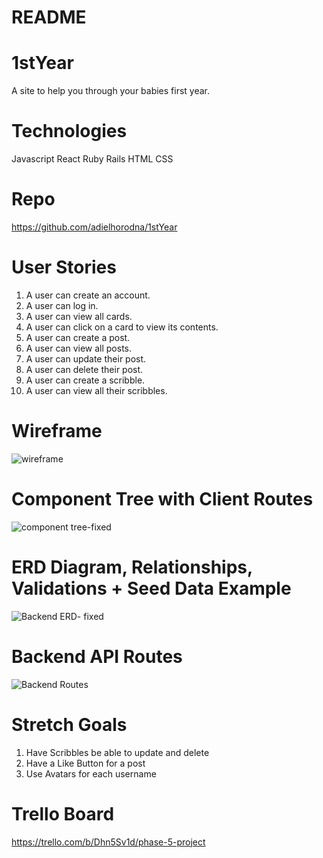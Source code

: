 # README

# 1stYear
A site to help you through your babies first year.


# Technologies 
Javascript React Ruby Rails HTML CSS 

# Repo 
https://github.com/adielhorodna/1stYear

# User Stories
1. A user can create an account.
2. A user can log in.
3. A user can view all cards.
4. A user can click on a card to view its contents.
5. A user can create a post.
6. A user can view all posts.
7. A user can update their post.
8. A user can delete their post.
9. A user can create a scribble.
10. A user can view all their scribbles.


# Wireframe 
![wireframe](https://user-images.githubusercontent.com/114962321/225041542-fe7d5220-c28c-4690-bd0c-818646b79a7c.png)

# Component Tree with Client Routes
![component tree-fixed](https://user-images.githubusercontent.com/114962321/225056293-3c5d3d44-2f36-4fc8-a3d0-b678f9ae91c7.png)


# ERD Diagram, Relationships, Validations + Seed Data Example
![Backend ERD- fixed](https://user-images.githubusercontent.com/114962321/225055797-2f07d981-7c1f-49c5-91dd-b00f2024ed78.png)


# Backend API Routes
![Backend Routes](https://user-images.githubusercontent.com/114962321/225054649-e3fd3cc0-34d6-410d-891a-2fbc3f62a157.png)

# Stretch Goals
1. Have Scribbles be able to update and delete
2. Have a Like Button for a post
3. Use Avatars for each username 

# Trello Board
https://trello.com/b/Dhn5Sv1d/phase-5-project
